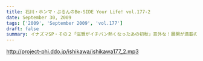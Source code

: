 ```yaml
---
title: 石川・ホンマ・ぶるんのBe-SIDE Your Life! vol.177-2
date: September 30, 2009
tags: ['2009', 'September 2009', 'vol.177']
draft: false
summary: イナズマSP・その２「滋賀がイチバン熱くなったあの初秋」意外な！展開が満載のビーサイショップ出張。「たかり屋」三人衆はゲッソリなのか！？ホッコリなのか！？あ、初日は大窪サン『魚民』ありがとう！NAMAE
---
```


http://project-phi.ddo.jp/ishikawa/ishikawa177_2.mp3